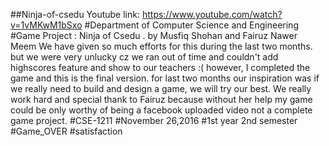 ##Ninja-of-csedu
Youtube link: https://www.youtube.com/watch?v=1vMKwM1bSxo
#Department of Computer Science and Engineering
#Game Project : Ninja of Csedu .
by Musfiq Shohan and Fairuz Nawer Meem
We have given so much efforts for this during the last two months.
but we were very unlucky cz we ran out of time and couldn't add highscores feature and show to our teachers :(
however, I completed the game and this is the final version.
for last two months our inspiration was if we really need to build and design a game, we will try our best. We really work hard and special thank to Fairuz because without her help my game could be only worthy of being a facebook uploaded video not a complete game project.
#CSE-1211
#November 26,2016
#1st year 2nd semester
#Game_OVER
#satisfaction

